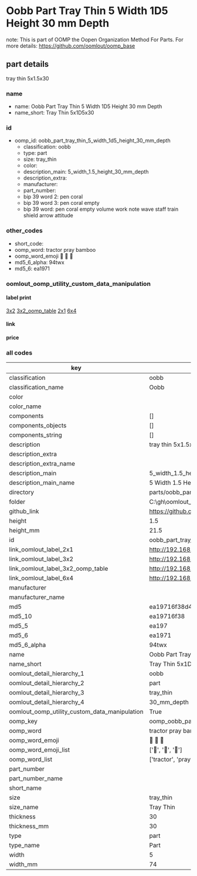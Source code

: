 # Oobb Part Tray Thin 5 Width 1D5 Height 30 mm Depth  

note: This is part of OOMP the Oopen Organization Method For Parts. For more details: https://github.com/oomlout/oomp_base

##  part details
  



tray thin 5x1.5x30



### name
* name: Oobb Part Tray Thin 5 Width 1D5 Height 30 mm Depth
* name_short: Tray Thin 5x1D5x30 
### id
* oomp_id: oobb_part_tray_thin_5_width_1d5_height_30_mm_depth
  * classification: oobb
  * type: part
  * size: tray_thin
  * color: 
  * description_main: 5_width_1.5_height_30_mm_depth
  * description_extra: 
  * manufacturer: 
  * part_number: 
  * bip 39 word 2: pen coral
  * bip 39 word 3: pen coral empty
  * bip 39 word: pen coral empty volume work note wave staff train shield arrow attitude

### other_codes
* short_code: 
* oomp_word: tractor pray bamboo
* oomp_word_emoji :tractor: :pray: :bamboo:
* md5_6_alpha: 94twx
* md5_6: ea1971






### oomlout_oomp_utility_custom_data_manipulation
#### label print
[3x2](http://192.168.1.245:1112/?label=oomp%2094twx)
[3x2_oomp_table](http://192.168.1.108:1112/?label=oomp%2094twx)
[2x1](http://192.168.1.242:1112/?label=oomp%2094twx)
[6x4](http://192.168.1.55:1112/?label=oomp%2094twx)    

#### link

                              

#### price







### all codes 
| key | value |  
| --- | --- |  
| classification | oobb |  
| classification_name | Oobb |  
| color |  |  
| color_name |  |  
| components | [] |  
| components_objects | [] |  
| components_string | [] |  
| description | tray thin 5x1.5x30 |  
| description_extra |  |  
| description_extra_name |  |  
| description_main | 5_width_1.5_height_30_mm_depth |  
| description_main_name | 5 Width 1.5 Height 30 mm Depth |  
| directory | parts/oobb_part_tray_thin_5_width_1d5_height_30_mm_depth |  
| folder | C:\gh\oomlout_oobb_version_4_generated_parts\parts\oobb_part_tray_thin_5_width_1d5_height_30_mm_depth |  
| github_link | https://github.com/oomlout/oomlout_oomp_part_src/tree/main/parts/oobb_part_tray_thin_5_width_1d5_height_30_mm_depth |  
| height | 1.5 |  
| height_mm | 21.5 |  
| id | oobb_part_tray_thin_5_width_1d5_height_30_mm_depth |  
| link_oomlout_label_2x1 | http://192.168.1.242:1112/?label=oomp%2094twx |  
| link_oomlout_label_3x2 | http://192.168.1.245:1112/?label=oomp%2094twx |  
| link_oomlout_label_3x2_oomp_table | http://192.168.1.108:1112/?label=oomp%2094twx |  
| link_oomlout_label_6x4 | http://192.168.1.55:1112/?label=oomp%2094twx |  
| manufacturer |  |  
| manufacturer_name |  |  
| md5 | ea19716f38d41efe5afecf5c924c0d13 |  
| md5_10 | ea19716f38 |  
| md5_5 | ea197 |  
| md5_6 | ea1971 |  
| md5_6_alpha | 94twx |  
| name | Oobb Part Tray Thin 5 Width 1D5 Height 30 mm Depth |  
| name_short | Tray Thin 5x1D5x30  |  
| oomlout_detail_hierarchy_1 | oobb |  
| oomlout_detail_hierarchy_2 | part |  
| oomlout_detail_hierarchy_3 | tray_thin |  
| oomlout_detail_hierarchy_4 | 30_mm_depth |  
| oomlout_oomp_utility_custom_data_manipulation | True |  
| oomp_key | oomp_oobb_part_tray_thin_5_width_1d5_height_30_mm_depth |  
| oomp_word | tractor pray bamboo |  
| oomp_word_emoji | :tractor: :pray: :bamboo: |  
| oomp_word_emoji_list | [':tractor:', ':pray:', ':bamboo:'] |  
| oomp_word_list | ['tractor', 'pray', 'bamboo'] |  
| part_number |  |  
| part_number_name |  |  
| short_name |  |  
| size | tray_thin |  
| size_name | Tray Thin |  
| thickness | 30 |  
| thickness_mm | 30 |  
| type | part |  
| type_name | Part |  
| width | 5 |  
| width_mm | 74 |  
